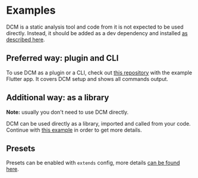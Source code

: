 # Examples

DCM is a static analysis tool and code from it is not expected to be used directly. Instead, it should be added as a dev dependency and installed [as described here](https://dcm.dev/docs/individuals/getting-started).

## Preferred way: plugin and CLI

To use DCM as a plugin or a CLI, check out [this repository](https://github.com/dart-code-checker/dart-code-metrics-example) with the example Flutter app. It covers DCM setup and shows all commands output.

## Additional way: as a library

**Note:** usually you don't need to use DCM directly.

DCM can be used directly as a library, imported and called from your code. Continue with [this example](https://github.com/dart-code-checker/dart-code-metrics-example/blob/main/lib_example/lib/main.dart) in order to get more details.

## Presets

Presets can be enabled with `extends` config, more details [can be found here](https://dcm.dev/docs/individuals/configuration/presets/).

